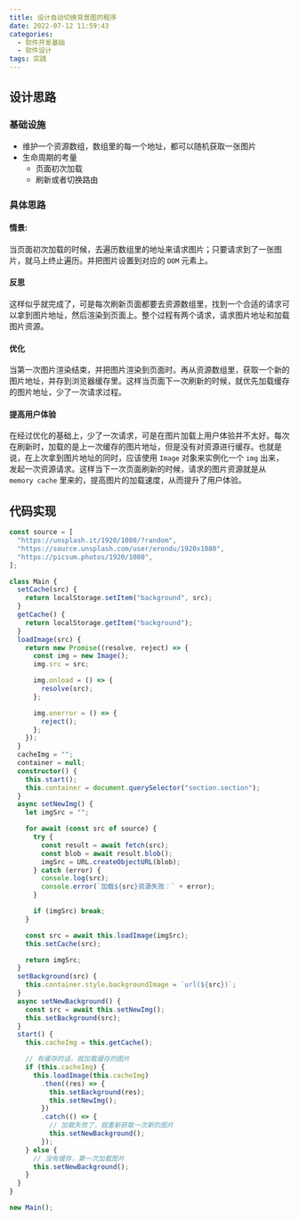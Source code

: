 ```yaml
---
title: 设计自动切换背景图的程序
date: 2022-07-12 11:59:43
categories:
  - 软件开发基础
  - 软件设计
tags: 实践
---
```


<div></div>

<!-- more -->

## 设计思路

### 基础设施

- 维护一个资源数组，数组里的每一个地址，都可以随机获取一张图片
- 生命周期的考量
  - 页面初次加载
  - 刷新或者切换路由

### 具体思路

#### 情景:

当页面初次加载的时候，去遍历数组里的地址来请求图片；只要请求到了一张图片，就马上终止遍历。并把图片设置到对应的 `DOM` 元素上。

#### 反思

这样似乎就完成了，可是每次刷新页面都要去资源数组里，找到一个合适的请求可以拿到图片地址，然后渲染到页面上。整个过程有两个请求，请求图片地址和加载图片资源。

#### 优化

当第一次图片渲染结束，并把图片渲染到页面时。再从资源数组里，获取一个新的图片地址，并存到浏览器缓存里。这样当页面下一次刷新的时候，就优先加载缓存的图片地址，少了一次请求过程。

#### 提高用户体验

在经过优化的基础上，少了一次请求，可是在图片加载上用户体验并不太好。每次在刷新时，加载的是上一次缓存的图片地址，但是没有对资源进行缓存。也就是说，在上次拿到图片地址的同时，应该使用 `Image` 对象来实例化一个 `img` 出来，发起一次资源请求。这样当下一次页面刷新的时候，请求的图片资源就是从 `memory cache` 里来的，提高图片的加载速度，从而提升了用户体验。

## 代码实现

```typescript
const source = [
  "https://unsplash.it/1920/1080/?random",
  "https://source.unsplash.com/user/erondu/1920x1080",
  "https://picsum.photos/1920/1080",
];

class Main {
  setCache(src) {
    return localStorage.setItem("background", src);
  }
  getCache() {
    return localStorage.getItem("background");
  }
  loadImage(src) {
    return new Promise((resolve, reject) => {
      const img = new Image();
      img.src = src;

      img.onload = () => {
        resolve(src);
      };

      img.onerror = () => {
        reject();
      };
    });
  }
  cacheImg = "";
  container = null;
  constructor() {
    this.start();
    this.container = document.querySelector("section.section");
  }
  async setNewImg() {
    let imgSrc = "";

    for await (const src of source) {
      try {
        const result = await fetch(src);
        const blob = await result.blob();
        imgSrc = URL.createObjectURL(blob);
      } catch (error) {
        console.log(src);
        console.error(`加载${src}资源失败：` + error);
      }

      if (imgSrc) break;
    }

    const src = await this.loadImage(imgSrc);
    this.setCache(src);

    return imgSrc;
  }
  setBackground(src) {
    this.container.style.backgroundImage = `url(${src})`;
  }
  async setNewBackground() {
    const src = await this.setNewImg();
    this.setBackground(src);
  }
  start() {
    this.cacheImg = this.getCache();

    // 有缓存的话，就加载缓存的图片
    if (this.cacheImg) {
      this.loadImage(this.cacheImg)
        .then((res) => {
          this.setBackground(res);
          this.setNewImg();
        })
        .catch(() => {
          // 加载失败了，就重新获取一次新的图片
          this.setNewBackground();
        });
    } else {
      // 没有缓存，第一次加载图片
      this.setNewBackground();
    }
  }
}

new Main();
```
